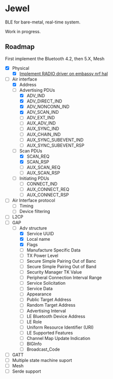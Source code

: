 # Jewel
BLE for bare-metal, real-time system.

Work in progress.

## Roadmap
First implement the Bluetooth 4.2, then 5.X, Mesh

- [X] Physical
    - [X] [Implement RADIO driver on embassy nrf hal](https://github.com/embassy-rs/embassy/pull/2351) 
- [ ] Air interface
    - [X] Address
    - [ ] Advertising PDUs
        - [X] ADV_IND
        - [X] ADV_DIRECT_IND
        - [X] ADV_NONCONN_IND
        - [X] ADV_SCAN_IND
        - [ ] ADV_EXT_IND
        - [ ] AUX_ADV_IND
        - [ ] AUX_SYNC_IND
        - [ ] AUX_CHAIN_IND
        - [ ] AUX_SYNC_SUBEVENT_IND
        - [ ] AUX_SYNC_SUBEVENT_RSP
    - [ ] Scan PDUs
        - [X] SCAN_REQ
        - [X] SCAN_RSP
        - [ ] AUX_SCAN_REQ
        - [ ] AUX_SCAN_RSP
    - [ ] Initiating PDUs
        - [ ] CONNECT_IND
        - [ ] AUX_CONNECT_REQ
        - [ ] AUX_CONNECT_RSP
- [ ] Air Interface protocol
    - [ ] Timing
    - [ ] Device filtering
- [ ] L2CP
- [ ] GAP
    - [ ] Adv structure
        - [X] Service UUID
        - [X] Local name
        - [X] Flags
        - [ ] Manufacture Specific Data
        - [ ] TX Power Level
        - [ ] Secure Simple Pairing Out of Banc
        - [ ] Secure Simple Pairing Out of Band
        - [ ] Security Manager TK Value
        - [ ] Peripheral Connection Interval Range
        - [ ] Service Solicitation
        - [ ] Service Data
        - [ ] Appearance
        - [ ] Public Target Address
        - [ ] Random Target Address
        - [ ] Advertising Interval
        - [ ] LE Bluetooth Device Address
        - [ ] LE Role
        - [ ] Uniform Resource Identifier (URI)
        - [ ] LE Supported Features
        - [ ] Channel Map Update Indication
        - [ ] BIGInfo
        - [ ] Broadcast_Code
- [ ] GATT
- [ ] Multiple state machine suport
- [ ] Mesh
- [ ] Serde support
